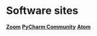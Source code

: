 # Software sites

[**Zoom**](https://zoom.us/download?os=linux)
[**PyCharm Community**](https://www.jetbrains.com/pycharm/download/#section=linux)
[**Atom**](https://atom.io/)
